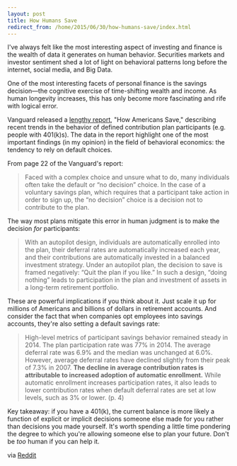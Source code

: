 ```yaml
---
layout: post
title: How Humans Save
redirect_from: /home/2015/06/30/how-humans-save/index.html
---
```

<p>I've always felt like the most interesting aspect of investing and finance is the wealth of data it generates on human behavior. Securities markets and investor sentiment shed a lot of light on behavioral patterns long before the internet, social media, and Big Data.</p>

<p>One of the most interesting facets of personal finance is the savings decision—the cognitive exercise of time-shifting wealth and income. As human longevity increases, this has only become more fascinating and rife with logical error.</p>

<p>Vanguard released a <a href="https://institutional.vanguard.com/VGApp/iip/site/institutional/researchcommentary/article/HowAmericaSaves2015">lengthy report</a>, "How Americans Save," describing recent trends in the behavior of defined contribution plan participants (e.g. people with 401(k)s). The data in the report highlight one of the most important findings (in my opinion) in the field of behavioral economics: the tendency to rely on default choices. </p>

<p>From page 22 of the Vanguard's report:</p>

<blockquote>
  <p>Faced with a complex choice and unsure what to do, many individuals often take the default or “no decision” choice. In the case of a voluntary savings plan, which requires that a participant take action in order to sign up, the “no decision” choice is a decision not to contribute to the plan.</p>
</blockquote>

<p>The way most plans mitigate this error in human judgment is to make the decision <em>for</em> participants:</p>

<blockquote>
  <p>With an autopilot design, individuals are automatically enrolled into the plan, their deferral rates are automatically increased each year, and their contributions are automatically invested in a balanced investment strategy. Under an autopilot plan, the decision to save is framed negatively: “Quit the plan if you like.” In such a design, “doing nothing” leads to participation in the plan and investment of assets in a long-term retirement portfolio.</p>
</blockquote>

<p>These are powerful implications if you think about it. Just scale it up for millions of Americans and billions of dollars in retirement accounts. And consider the fact that when companies opt employees into savings accounts, they're also setting a default savings rate:</p>

<blockquote>
  <p>High-level metrics of participant savings behavior remained steady in 2014. The plan participation rate was 77% in 2014. The average deferral rate was 6.9% and the median was unchanged at 6.0%. However, average deferral rates have declined slightly from their peak of 7.3% in 2007. <strong>The decline in average contribution rates is attributable to increased adoption of automatic enrollment.</strong> While automatic enrollment increases participation rates, it also leads to lower contribution rates when default deferral rates are set at low levels, such as 3% or lower. (p. 4)</p>
</blockquote>

<p>Key takeaway: if you have a 401(k), the current balance is more likely a function of explicit or implicit decisions someone else made for you rather than decisions you made yourself. It's worth spending a little time pondering the degree to which you're allowing someone else to plan your future. Don't be <em>too</em> human if you can help it.</p>

<p>via <a href="http://www.reddit.com/r/actuary/comments/39p3fh/how_america_saves_2015_vanguard/">Reddit</a></p>
